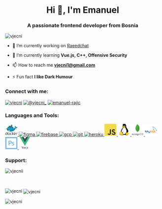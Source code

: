 <h1 align="center">Hi 👋, I'm Emanuel</h1>
<h3 align="center">A passionate frontend developer from Bosnia</h3>

<p align="left"> <img src="https://komarev.com/ghpvc/?username=vjecni&label=Profile%20views&color=0e75b6&style=flat" alt="vjecni" /> </p>

- 🔭 I’m currently working on [Raeedchat](https://raeedchat.com)

- 🌱 I’m currently learning **Vue.js, C++, Offensive Security**

- 📫 How to reach me **vjecni1@gmail.com**

- ⚡ Fun fact **I like Dark Humour**

<h3 align="left">Connect with me:</h3>
<p align="left">
<a href="https://dev.to/vjecni" target="blank"><img align="center" src="https://raw.githubusercontent.com/rahuldkjain/github-profile-readme-generator/master/src/images/icons/Social/devto.svg" alt="vjecni" height="30" width="40" /></a>
<a href="https://twitter.com/@vjecni_" target="blank"><img align="center" src="https://raw.githubusercontent.com/rahuldkjain/github-profile-readme-generator/master/src/images/icons/Social/twitter.svg" alt="@vjecni_" height="30" width="40" /></a>
<a href="https://linkedin.com/in/emanuel-rajic" target="blank"><img align="center" src="https://raw.githubusercontent.com/rahuldkjain/github-profile-readme-generator/master/src/images/icons/Social/linked-in-alt.svg" alt="emanuel-rajic" height="30" width="40" /></a>
</p>

<h3 align="left">Languages and Tools:</h3>
<p align="left"> <a href="https://www.docker.com/" target="_blank" rel="noreferrer"> <img src="https://raw.githubusercontent.com/devicons/devicon/master/icons/docker/docker-original-wordmark.svg" alt="docker" width="40" height="40"/> </a> <a href="https://www.figma.com/" target="_blank" rel="noreferrer"> <img src="https://www.vectorlogo.zone/logos/figma/figma-icon.svg" alt="figma" width="40" height="40"/> </a> <a href="https://firebase.google.com/" target="_blank" rel="noreferrer"> <img src="https://www.vectorlogo.zone/logos/firebase/firebase-icon.svg" alt="firebase" width="40" height="40"/> </a> <a href="https://cloud.google.com" target="_blank" rel="noreferrer"> <img src="https://www.vectorlogo.zone/logos/google_cloud/google_cloud-icon.svg" alt="gcp" width="40" height="40"/> </a> <a href="https://git-scm.com/" target="_blank" rel="noreferrer"> <img src="https://www.vectorlogo.zone/logos/git-scm/git-scm-icon.svg" alt="git" width="40" height="40"/> </a> <a href="https://heroku.com" target="_blank" rel="noreferrer"> <img src="https://www.vectorlogo.zone/logos/heroku/heroku-icon.svg" alt="heroku" width="40" height="40"/> </a> <a href="https://developer.mozilla.org/en-US/docs/Web/JavaScript" target="_blank" rel="noreferrer"> <img src="https://raw.githubusercontent.com/devicons/devicon/master/icons/javascript/javascript-original.svg" alt="javascript" width="40" height="40"/> </a> <a href="https://www.linux.org/" target="_blank" rel="noreferrer"> <img src="https://raw.githubusercontent.com/devicons/devicon/master/icons/linux/linux-original.svg" alt="linux" width="40" height="40"/> </a> <a href="https://www.mongodb.com/" target="_blank" rel="noreferrer"> <img src="https://raw.githubusercontent.com/devicons/devicon/master/icons/mongodb/mongodb-original-wordmark.svg" alt="mongodb" width="40" height="40"/> </a> <a href="https://www.mysql.com/" target="_blank" rel="noreferrer"> <img src="https://raw.githubusercontent.com/devicons/devicon/master/icons/mysql/mysql-original-wordmark.svg" alt="mysql" width="40" height="40"/> </a> <a href="https://www.photoshop.com/en" target="_blank" rel="noreferrer"> <img src="https://raw.githubusercontent.com/devicons/devicon/master/icons/photoshop/photoshop-line.svg" alt="photoshop" width="40" height="40"/> </a> <a href="https://vuejs.org/" target="_blank" rel="noreferrer"> <img src="https://raw.githubusercontent.com/devicons/devicon/master/icons/vuejs/vuejs-original-wordmark.svg" alt="vuejs" width="40" height="40"/> </a> </p>

<h3 align="left">Support:</h3>
<p><a href="https://ko-fi.com/vjecnii"> <img align="left" src="https://cdn.ko-fi.com/cdn/kofi3.png?v=3" height="50" width="210" alt="vjecnii" /></a></p><br><br>
<br>
<p><img align="left" src="https://github-readme-stats.vercel.app/api/top-langs?username=vjecni&show_icons=true&locale=en&layout=compact" alt="vjecni" /></p>
<br<p>&nbsp;<img align="center" src="https://github-readme-stats.vercel.app/api?username=vjecni&show_icons=true&locale=en" alt="vjecni" /></p>

<p><img align="center" src="https://github-readme-streak-stats.herokuapp.com/?user=vjecni&" alt="vjecni" /></p>
